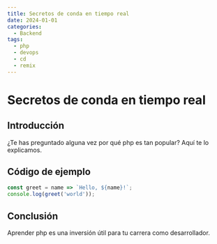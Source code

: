 ```yaml
---
title: Secretos de conda en tiempo real
date: 2024-01-01
categories:
  - Backend
tags:
  - php
  - devops
  - cd
  - remix
---
```


# Secretos de conda en tiempo real

## Introducción

¿Te has preguntado alguna vez por qué php es tan popular? Aquí te lo explicamos.

## Código de ejemplo

```javascript
const greet = name => `Hello, ${name}!`;
console.log(greet('world'));
```

## Conclusión

Aprender php es una inversión útil para tu carrera como desarrollador.